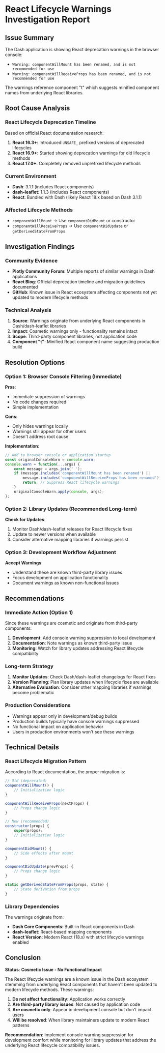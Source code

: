 # React Lifecycle Warnings Investigation Report

## Issue Summary
The Dash application is showing React deprecation warnings in the browser console:
- `Warning: componentWillMount has been renamed, and is not recommended for use`
- `Warning: componentWillReceiveProps has been renamed, and is not recommended for use`

The warnings reference component "t" which suggests minified component names from underlying React libraries.

## Root Cause Analysis

### React Lifecycle Deprecation Timeline
Based on official React documentation research:

1. **React 16.3+**: Introduced `UNSAFE_` prefixed versions of deprecated lifecycles
2. **React 16.9+**: Started showing deprecation warnings for old lifecycle methods
3. **React 17.0+**: Completely removed unprefixed lifecycle methods

### Current Environment
- **Dash**: 3.1.1 (includes React components)
- **dash-leaflet**: 1.1.3 (includes React components)
- **React**: Bundled with Dash (likely React 18.x based on Dash 3.1.1)

### Affected Lifecycle Methods
- `componentWillMount` → Use `componentDidMount` or constructor
- `componentWillReceiveProps` → Use `componentDidUpdate` or `getDerivedStateFromProps`

## Investigation Findings

### Community Evidence
- **Plotly Community Forum**: Multiple reports of similar warnings in Dash applications
- **React Blog**: Official deprecation timeline and migration guidelines documented
- **GitHub**: Known issue in React ecosystem affecting components not yet updated to modern lifecycle methods

### Technical Analysis
1. **Source**: Warnings originate from underlying React components in Dash/dash-leaflet libraries
2. **Impact**: Cosmetic warnings only - functionality remains intact
3. **Scope**: Third-party component libraries, not application code
4. **Component "t"**: Minified React component name suggesting production build

## Resolution Options

### Option 1: Browser Console Filtering (Immediate)
**Pros**: 
- Immediate suppression of warnings
- No code changes required
- Simple implementation

**Cons**:
- Only hides warnings locally
- Warnings still appear for other users
- Doesn't address root cause

**Implementation**:
```javascript
// Add to browser console or application startup
const originalConsoleWarn = console.warn;
console.warn = function(...args) {
    const message = args.join(' ');
    if (message.includes('componentWillMount has been renamed') || 
        message.includes('componentWillReceiveProps has been renamed')) {
        return; // Suppress React lifecycle warnings
    }
    originalConsoleWarn.apply(console, args);
};
```

### Option 2: Library Updates (Recommended Long-term)
**Check for Updates**:
1. Monitor Dash/dash-leaflet releases for React lifecycle fixes
2. Update to newer versions when available
3. Consider alternative mapping libraries if warnings persist

### Option 3: Development Workflow Adjustment
**Accept Warnings**:
- Understand these are known third-party library issues
- Focus development on application functionality
- Document warnings as known non-functional issues

## Recommendations

### Immediate Action (Option 1)
Since these warnings are cosmetic and originate from third-party components:

1. **Development**: Add console warning suppression to local development
2. **Documentation**: Note warnings as known third-party issue
3. **Monitoring**: Watch for library updates addressing React lifecycle compatibility

### Long-term Strategy
1. **Monitor Updates**: Check Dash/dash-leaflet changelogs for React fixes
2. **Version Planning**: Plan library updates when lifecycle fixes are available
3. **Alternative Evaluation**: Consider other mapping libraries if warnings become problematic

### Production Considerations
- Warnings appear only in development/debug builds
- Production builds typically have console warnings suppressed
- No functional impact on application behavior
- Users in production environments won't see these warnings

## Technical Details

### React Lifecycle Migration Pattern
According to React documentation, the proper migration is:

```javascript
// Old (deprecated)
componentWillMount() {
    // Initialization logic
}

componentWillReceiveProps(nextProps) {
    // Props change logic  
}

// New (recommended)
constructor(props) {
    super(props);
    // Initialization logic
}

componentDidMount() {
    // Side effects after mount
}

componentDidUpdate(prevProps) {
    // Props change logic
}

static getDerivedStateFromProps(props, state) {
    // State derivation from props
}
```

### Library Dependencies
The warnings originate from:
- **Dash Core Components**: Built-in React components in Dash
- **dash-leaflet**: React-based mapping components
- **React Version**: Modern React (18.x) with strict lifecycle warnings enabled

## Conclusion

**Status**: **Cosmetic Issue - No Functional Impact**

The React lifecycle warnings are a known issue in the Dash ecosystem stemming from underlying React components that haven't been updated to modern lifecycle methods. These warnings:

1. **Do not affect functionality**: Application works correctly
2. **Are third-party library issues**: Not caused by application code
3. **Are cosmetic only**: Appear in development console but don't impact users
4. **Will be resolved**: When library maintainers update to modern React patterns

**Recommendation**: Implement console warning suppression for development comfort while monitoring for library updates that address the underlying React lifecycle compatibility issues.
